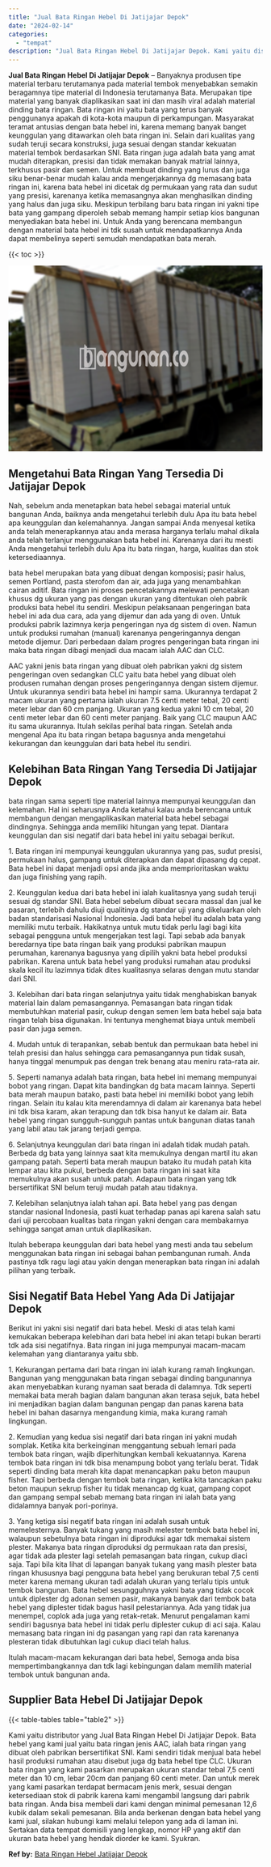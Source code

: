 ```yaml
---
title: "Jual Bata Ringan Hebel Di Jatijajar Depok"
date: "2024-02-14"
categories: 
  - "tempat"
description: "Jual Bata Ringan Hebel Di Jatijajar Depok. Kami yaitu distributor yang Jual Bata Ringan Hebel Di Jatijajar Depok. Bata hebel yang kami jual yaitu bata ringan..."
---
```


**Jual Bata Ringan Hebel Di Jatijajar Depok** – Banyaknya produsen tipe material terbaru terutamanya pada material tembok menyebabkan semakin beragamnya tipe material di Indonesia terutamanya Bata. Merupakan tipe material yang banyak diaplikasikan saat ini dan masih viral adalah material dinding bata ringan. Bata ringan ini yaitu bata yang terus banyak penggunanya apakah di kota-kota maupun di perkampungan. Masyarakat teramat antusias dengan bata hebel ini, karena memang banyak banget keunggulan yang ditawarkan oleh bata ringan ini. Selain dari kualitas yang sudah teruji secara konstruksi, juga sesuai dengan standar kekuatan material tembok berdasarkan SNI. Bata ringan juga adalah bata yang amat mudah diterapkan, presisi dan tidak memakan banyak matrial lainnya, terkhusus pasir dan semen. Untuk membuat dinding yang lurus dan juga siku benar-benar mudah kalau anda mengerjakannya dg memasang bata ringan ini, karena bata hebel ini dicetak dg permukaan yang rata dan sudut yang presisi, karenanya ketika memasangnya akan menghasilkan dinding yang halus dan juga siku. Meskipun terbilang baru bata ringan ini yakni tipe bata yang gampang diperoleh sebab memang hampir setiap kios bangunan menyediakan bata hebel ini. Untuk Anda yang berencana membangun dengan material bata hebel ini tdk susah untuk mendapatkannya Anda dapat membelinya seperti semudah mendapatkan bata merah.

{{< toc >}}

![Jual Bata Ringan Hebel Di Jatijajar Depok](/images/jual-hebel-murah-16.png)

## Mengetahui Bata Ringan Yang Tersedia Di Jatijajar Depok

Nah, sebelum anda menetapkan bata hebel sebagai material untuk bangunan Anda, baiknya anda mengetahui terlebih dulu Apa itu bata hebel apa keunggulan dan kelemahannya. Jangan sampai Anda menyesal ketika anda telah menerapkannya atau anda merasa harganya terlalu mahal dikala anda telah terlanjur menggunakan bata hebel ini. Karenanya dari itu mesti Anda mengetahui terlebih dulu Apa itu bata ringan, harga, kualitas dan stok ketersediaannya.

bata hebel merupakan bata yang dibuat dengan komposisi; pasir halus, semen Portland, pasta sterofom dan air, ada juga yang menambahkan cairan aditif. Bata ringan ini proses pencetakannya melewati pencetakan khusus dg ukuran yang pas dengan ukuran yang ditentukan oleh pabrik produksi bata hebel itu sendiri. Meskipun pelaksanaan pengeringan bata hebel ini ada dua cara, ada yang dijemur dan ada yang di oven. Untuk produksi pabrik lazimnya kerja pengeringan nya dg sistem di oven. Namun untuk produksi rumahan (manual) karenanya pengeringannya dengan metode dijemur. Dari perbedaan dalam progres pengeringan bata ringan ini maka bata ringan dibagi menjadi dua macam ialah AAC dan CLC.

AAC yakni jenis bata ringan yang dibuat oleh pabrikan yakni dg sistem pengeringan oven sedangkan CLC yaitu bata hebel yang dibuat oleh produsen rumahan dengan proses pengeringannya dengan sistem dijemur. Untuk ukurannya sendiri bata hebel ini hampir sama. Ukurannya terdapat 2 macam ukuran yang pertama ialah ukuran 7.5 centi meter tebal, 20 centi meter lebar dan 60 cm panjang. Ukuran yang kedua yakni 10 cm tebal, 20 centi meter lebar dan 60 centi meter panjang. Baik yang CLC maupun AAC itu sama ukurannya. Itulah sekilas perihal bata ringan. Setelah anda mengenal Apa itu bata ringan betapa bagusnya anda mengetahui kekurangan dan keunggulan dari bata hebel itu sendiri.

## Kelebihan Bata Ringan Yang Tersedia Di Jatijajar Depok

bata ringan sama seperti tipe material lainnya mempunyai keunggulan dan kelemahan. Hal ini seharusnya Anda ketahui kalau anda berencana untuk membangun dengan mengaplikasikan material bata hebel sebagai dindingnya. Sehingga anda memiliki hitungan yang tepat. Diantara keunggulan dan sisi negatif dari bata hebel ini yaitu sebagai berikut.

1\. Bata ringan ini mempunyai keunggulan ukurannya yang pas, sudut presisi, permukaan halus, gampang untuk diterapkan dan dapat dipasang dg cepat. Bata hebel ini dapat menjadi opsi anda jika anda memprioritaskan waktu dan juga finishing yang rapih.

2\. Keunggulan kedua dari bata hebel ini ialah kualitasnya yang sudah teruji sesuai dg standar SNI. Bata hebel sebelum dibuat secara massal dan jual ke pasaran, terlebih dahulu diuji qualitinya dg standar uji yang dikeluarkan oleh badan standarisasi Nasional Indonesia. Jadi bata hebel itu adalah bata yang memiliki mutu terbaik. Hakikatnya untuk mutu tidak perlu lagi bagi kita sebagai pengguna untuk mengerjakan test lagi. Tapi sebab ada banyak beredarnya tipe bata ringan baik yang produksi pabrikan maupun perumahan, karenanya bagusnya yang dipilih yakni bata hebel produksi pabrikan. Karena untuk bata hebel yang produksi rumahan atau produksi skala kecil itu lazimnya tidak dites kualitasnya selaras dengan mutu standar dari SNI.

3\. Kelebihan dari bata ringan selanjutnya yaitu tidak menghabiskan banyak material lain dalam pemasangannya. Pemasangan bata ringan tidak membutuhkan material pasir, cukup dengan semen lem bata hebel saja bata ringan telah bisa digunakan. Ini tentunya menghemat biaya untuk membeli pasir dan juga semen.

4\. Mudah untuk di terapankan, sebab bentuk dan permukaan bata hebel ini telah presisi dan halus sehingga cara pemasangannya pun tidak susah, hanya tinggal menumpuk pas dengan trek benang atau meniru rata-rata air.

5\. Seperti namanya adalah bata ringan, bata hebel ini memang mempunyai bobot yang ringan. Dapat kita bandingkan dg bata macam lainnya. Seperti bata merah maupun batako, pasti bata hebel ini memiliki bobot yang lebih ringan. Selain itu kalau kita merendamnya di dalam air karenanya bata hebel ini tdk bisa karam, akan terapung dan tdk bisa hanyut ke dalam air. Bata hebel yang ringan sungguh-sungguh pantas untuk bangunan diatas tanah yang labil atau tak jarang terjadi gempa.

6\. Selanjutnya keunggulan dari bata ringan ini adalah tidak mudah patah. Berbeda dg bata yang lainnya saat kita memukulnya dengan martil itu akan gampang patah. Seperti bata merah maupun batako itu mudah patah kita lempar atau kita pukul, berbeda dengan bata ringan ini saat kita memukulnya akan susah untuk patah. Adapaun bata ringan yang tdk bersertifikat SNI belum teruji mudah patah atau tidaknya.

7\. Kelebihan selanjutnya ialah tahan api. Bata hebel yang pas dengan standar nasional Indonesia, pasti kuat terhadap panas api karena salah satu dari uji percobaan kualitas bata ringan yakni dengan cara membakarnya sehingga sangat aman untuk diaplikasikan.

Itulah beberapa keunggulan dari bata hebel yang mesti anda tau sebelum menggunakan bata ringan ini sebagai bahan pembangunan rumah. Anda pastinya tdk ragu lagi atau yakin dengan menerapkan bata ringan ini adalah pilihan yang terbaik.

## Sisi Negatif Bata Hebel Yang Ada Di Jatijajar Depok

Berikut ini yakni sisi negatif dari bata hebel. Meski di atas telah kami kemukakan beberapa kelebihan dari bata hebel ini akan tetapi bukan berarti tdk ada sisi negatifnya. Bata ringan ini juga mempunyai macam-macam kelemahan yang diantaranya yaitu sbb.

1\. Kekurangan pertama dari bata ringan ini ialah kurang ramah lingkungan. Bangunan yang menggunakan bata ringan sebagai dinding bangunannya akan menyebabkan kurang nyaman saat berada di dalamnya. Tdk seperti memakai bata merah bagian dalam bangunan akan terasa sejuk, bata hebel ini menjadikan bagian dalam bangunan pengap dan panas karena bata hebel ini bahan dasarnya mengandung kimia, maka kurang ramah lingkungan.

2\. Kemudian yang kedua sisi negatif dari bata ringan ini yakni mudah somplak. Ketika kita berkeinginan menggantung sebuah lemari pada tembok bata ringan, wajib diperhitungkan kembali kekuatannya. Karena tembok bata ringan ini tdk bisa menampung bobot yang terlalu berat. Tidak seperti dinding bata merah kita dapat menancapkan paku beton maupun fisher. Tapi berbeda dengan tembok bata ringan, ketika kita tancapkan paku beton maupun sekrup fisher itu tidak menancap dg kuat, gampang copot dan gampang sempal sebab memang bata ringan ini ialah bata yang didalamnya banyak pori-porinya.

3\. Yang ketiga sisi negatif bata ringan ini adalah susah untuk memelesternya. Banyak tukang yang masih melester tembok bata hebel ini, walaupun sebetulnya bata ringan ini diproduksi agar tdk memakai sistem plester. Makanya bata ringan diproduksi dg permukaan rata dan presisi, agar tidak ada plester lagi setelah pemasangan bata ringan, cukup diaci saja. Tapi bila kita lihat di lapangan banyak tukang yang masih plester bata ringan khususnya bagi pengguna bata hebel yang berukuran tebal 7,5 centi meter karena memang ukuran tadi adalah ukuran yang terlalu tipis untuk tembok bangunan. Bata hebel sesungguhnya yakni bata yang tidak cocok untuk diplester dg adonan semen pasir, makanya banyak dari tembok bata hebel yang diplester tidak bagus hasil pelestariannya. Ada yang tidak jua menempel, coplok ada juga yang retak-retak. Menurut pengalaman kami sendiri bagusnya bata hebel ini tidak perlu diplester cukup di aci saja. Kalau memasang bata ringan ini dg pasangan yang rapi dan rata karenanya plesteran tidak dibutuhkan lagi cukup diaci telah halus.

Itulah macam-macam kekurangan dari bata hebel, Semoga anda bisa mempertimbangkannya dan tdk lagi kebingungan dalam memilih material tembok untuk bangunan anda.

## Supplier Bata Hebel Di Jatijajar Depok

{{< table-tables table="table2" >}}

Kami yaitu distributor yang Jual Bata Ringan Hebel Di Jatijajar Depok. Bata hebel yang kami jual yaitu bata ringan jenis AAC, ialah bata ringan yang dibuat oleh pabrikan bersertifikat SNI. Kami sendiri tidak menjual bata hebel hasil produksi rumahan atau disebut juga dg bata hebel tipe CLC. Ukuran bata ringan yang kami pasarkan merupakan ukuran standar tebal 7,5 centi meter dan 10 cm, lebar 20cm dan panjang 60 centi meter. Dan untuk merek yang kami pasarkan terdapat bermacam jenis merk, sesuai dengan ketersediaan stok di pabrik karena kami mengambil langsung dari pabrik bata ringan. Anda bisa membeli dari kami dengan minimal pemesanan 12,6 kubik dalam sekali pemesanan. Bila anda berkenan dengan bata hebel yang kami jual, silakan hubungi kami melalui telepon yang ada di laman ini. Sertakan data tempat domisili yang lengkap, nomor HP yang aktif dan ukuran bata hebel yang hendak diorder ke kami. Syukran.

**Ref by:** [Bata Ringan Hebel Jatijajar Depok](https://id.wikipedia.org/wiki/Bata)

